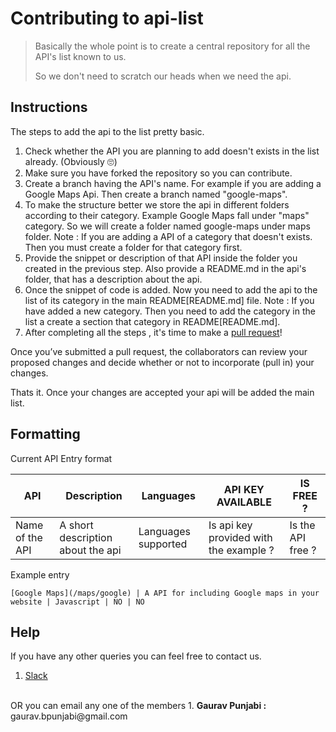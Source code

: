 # Contributing to api-list

> Basically the whole point is to create a central repository for all the API's list known to us. 
>
> So we don't need to scratch our heads when we need the api.

## Instructions
The steps to add the api to the list pretty basic.
1. Check whether the API you are planning to add doesn't exists in the list already. (Obviously 🙄)
2. Make sure you have forked the repository so you can contribute.
3. Create a branch having the API's name. For example if you are adding a Google Maps Api. 
Then create a branch named "google-maps".
4. To make the structure better we store the api in different folders according to their category.
Example Google Maps fall under "maps" category. So we will create a folder named google-maps under maps folder.
Note : If you are adding a API of a category that doesn't exists. Then you must create a folder for that category first.
5. Provide the snippet or description of that API inside the folder you created in the previous step. Also provide a README.md in the api's folder, that has a description about the api.
6. Once the snippet of code is added. Now you need to add the api to the list of its category in the main README[README.md] file.
Note : If you have added a new category. Then you need to add the category in the list a create a section that category in README[README.md].
7. After completing all the steps , it's time to make a [pull request](https://help.github.com/en/articles/creating-a-pull-request)!

Once you’ve submitted a pull request, the collaborators can review your proposed changes and decide whether or not to incorporate (pull in) your changes.

Thats it. Once your changes are accepted your api will be added the main list.

## Formatting
Current API Entry format

API | Description | Languages | API KEY AVAILABLE | IS FREE ?
|---|---|---|---|---|
| Name of the API | A short description about the api | Languages supported | Is api key provided with the example ? | Is the API free ? |

Example entry
```
[Google Maps](/maps/google) | A API for including Google maps in your website | Javascript | NO | NO
```


## Help
If you have any other queries you can feel free to contact us.
1. [Slack](https://open-tek-workspace.slack.com/join/shared_invite/enQtNTA3NjQ3OTQyODg3LTBkYWJjMmQzOWJmYjI1MGQzMTc4NTRlYjQ2ODljMzE4NzdmZmQzMDY4NjY4NWNiMDgzYzBlOWRmMTA4MjhhODY)
<br>
OR you can email any one of the members
1. <b>Gaurav Punjabi : </b> gaurav.bpunjabi@gmail.com
